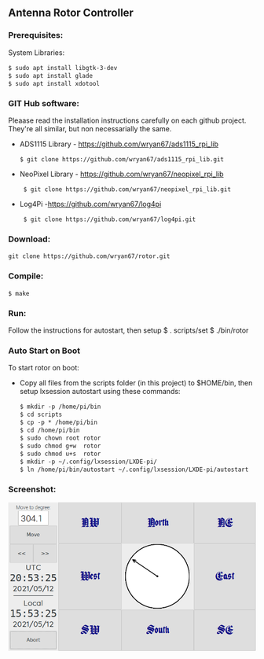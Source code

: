 Antenna Rotor Controller
------------------------

### Prerequisites:

System Libraries:

    $ sudo apt install libgtk-3-dev
    $ sudo apt install glade
    $ sudo apt install xdotool

### GIT Hub software:

Pleaase read the installation instructions carefully on each github project.  They're all similar, but non necessarially the same. 

* ADS1115 Library - https://github.com/wryan67/ads1115_rpi_lib    

      $ git clone https://github.com/wryan67/ads1115_rpi_lib.git

* NeoPixel Library - https://github.com/wryan67/neopixel_rpi_lib

       $ git clone https://github.com/wryan67/neopixel_rpi_lib.git       

* Log4Pi -https://github.com/wryan67/log4pi

       $ git clone https://github.com/wryan67/log4pi.git

### Download:

    git clone https://github.com/wryan67/rotor.git
    
### Compile:

    $ make
    
### Run:

Follow the instructions for autostart, then setup
    $ . scripts/set
    $ ./bin/rotor
    
### Auto Start on Boot

To start rotor on boot:

* Copy all files from the scripts folder (in this project) to $HOME/bin, then setup lxsession autostart using these commands:

      $ mkdir -p /home/pi/bin
      $ cd scripts
      $ cp -p * /home/pi/bin
      $ cd /home/pi/bin
      $ sudo chown root rotor
      $ sudo chmod g+w  rotor
      $ sudo chmod u+s  rotor
      $ mkdir -p ~/.config/lxsession/LXDE-pi/
      $ ln /home/pi/bin/autostart ~/.config/lxsession/LXDE-pi/autostart

### Screenshot:

![screenshot3](https://raw.githubusercontent.com/wryan67/rotor/main/readme/screenshot4.png)
